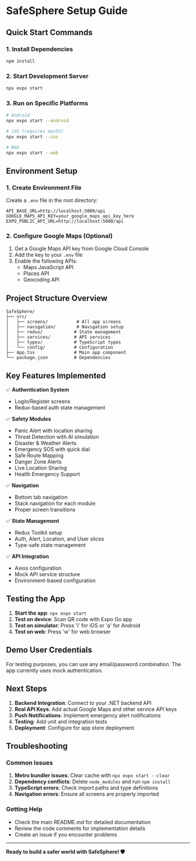 # SafeSphere Setup Guide

## Quick Start Commands

### 1. Install Dependencies
```bash
npm install
```

### 2. Start Development Server
```bash
npx expo start
```

### 3. Run on Specific Platforms
```bash
# Android
npx expo start --android

# iOS (requires macOS)
npx expo start --ios

# Web
npx expo start --web
```

## Environment Setup

### 1. Create Environment File
Create a `.env` file in the root directory:
```env
API_BASE_URL=http://localhost:5000/api
GOOGLE_MAPS_API_KEY=your_google_maps_api_key_here
EXPO_PUBLIC_API_URL=http://localhost:5000/api
```

### 2. Configure Google Maps (Optional)
1. Get a Google Maps API key from Google Cloud Console
2. Add the key to your `.env` file
3. Enable the following APIs:
   - Maps JavaScript API
   - Places API
   - Geocoding API

## Project Structure Overview

```
SafeSphere/
├── src/
│   ├── screens/           # All app screens
│   ├── navigation/        # Navigation setup
│   ├── redux/            # State management
│   ├── services/         # API services
│   ├── types/            # TypeScript types
│   └── config/           # Configuration
├── App.tsx               # Main app component
└── package.json          # Dependencies
```

## Key Features Implemented

✅ **Authentication System**
- Login/Register screens
- Redux-based auth state management

✅ **Safety Modules**
- Panic Alert with location sharing
- Threat Detection with AI simulation
- Disaster & Weather Alerts
- Emergency SOS with quick dial
- Safe Route Mapping
- Danger Zone Alerts
- Live Location Sharing
- Health Emergency Support

✅ **Navigation**
- Bottom tab navigation
- Stack navigation for each module
- Proper screen transitions

✅ **State Management**
- Redux Toolkit setup
- Auth, Alert, Location, and User slices
- Type-safe state management

✅ **API Integration**
- Axios configuration
- Mock API service structure
- Environment-based configuration

## Testing the App

1. **Start the app**: `npx expo start`
2. **Test on device**: Scan QR code with Expo Go app
3. **Test on simulator**: Press 'i' for iOS or 'a' for Android
4. **Test on web**: Press 'w' for web browser

## Demo User Credentials

For testing purposes, you can use any email/password combination. The app currently uses mock authentication.

## Next Steps

1. **Backend Integration**: Connect to your .NET backend API
2. **Real API Keys**: Add actual Google Maps and other service API keys
3. **Push Notifications**: Implement emergency alert notifications
4. **Testing**: Add unit and integration tests
5. **Deployment**: Configure for app store deployment

## Troubleshooting

### Common Issues

1. **Metro bundler issues**: Clear cache with `npx expo start --clear`
2. **Dependency conflicts**: Delete `node_modules` and run `npm install`
3. **TypeScript errors**: Check import paths and type definitions
4. **Navigation errors**: Ensure all screens are properly imported

### Getting Help

- Check the main README.md for detailed documentation
- Review the code comments for implementation details
- Create an issue if you encounter problems

---

**Ready to build a safer world with SafeSphere! 🛡️**
